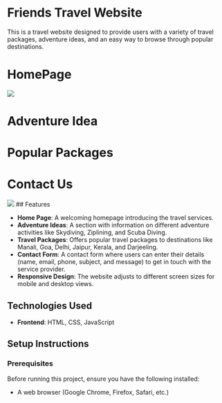 # Friends Travel Website

This is a travel website designed to provide users with a variety of travel packages, adventure ideas, and an easy way to browse through popular destinations. 
# HomePage
<img src="https://i.postimg.cc/C55YgrgH/Screenshot-2024-11-13-112513.png" style="max-width: 100%; height: auto;" />

# Adventure Idea

# Popular Packages

# Contact Us
<img src="https://i.postimg.cc/ncmgDf09/Screenshot-2024-11-13-105556.png" style="max-width: 100%; height: auto;" />
## Features

- **Home Page**: A welcoming homepage introducing the travel services.
- **Adventure Ideas**: A section with information on different adventure activities like Skydiving, Ziplining, and Scuba Diving.
- **Travel Packages**: Offers popular travel packages to destinations like Manali, Goa, Delhi, Jaipur, Kerala, and Darjeeling.
- **Contact Form**: A contact form where users can enter their details (name, email, phone, subject, and message) to get in touch with the service provider.
- **Responsive Design**: The website adjusts to different screen sizes for mobile and desktop views.

## Technologies Used

- **Frontend**: HTML, CSS, JavaScript

## Setup Instructions

### Prerequisites

Before running this project, ensure you have the following installed:

- A web browser (Google Chrome, Firefox, Safari, etc.)

